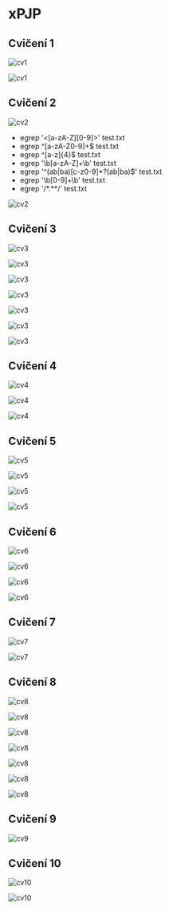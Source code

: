 # xPJP

## Cvičení 1

![cv1](pic/cv1_1.png)

![cv1](pic/cv1_2.png)

## Cvičení 2

![cv2](pic/cv2_1.png)

- egrep '\<[a-zA-Z][0-9]\>' test.txt
- egrep ^[a-zA-Z0-9]+$ test.txt
- egrep ^[a-z]{4}$ test.txt
- egrep '\b[a-zA-Z]+\b' test.txt
- egrep '^(ab|ba)[c-z0-9]\*?(ab|ba)$' test.txt
- egrep '\b[0-9]+\b' test.txt
- egrep '\/\*.\*\*\/' test.txt

![cv2](pic/cv2_3.png)

## Cvičení 3

![cv3](pic/cv3_1.png)

![cv3](pic/cv3_2.png)

![cv3](pic/cv3_3.png)

![cv3](pic/cv3_4.png)

![cv3](pic/cv3_5.png)

![cv3](pic/cv3_6.png)

![cv3](pic/cv3_7.png)

## Cvičení 4

![cv4](pic/cv4_1.png)

![cv4](pic/cv4_2.png)

![cv4](pic/cv4_3.png)

## Cvičení 5

![cv5](pic/cv5_1.png)

![cv5](pic/cv5_2.png)

![cv5](pic/cv5_3.png)

![cv5](pic/cv5_4.png)

## Cvičení 6

![cv6](pic/cv6_1.PNG)

![cv6](pic/cv6_2.PNG)

![cv6](pic/cv6_3.PNG)

![cv6](pic/cv6_4.PNG)

## Cvičení 7

![cv7](pic/cv7_1.png)

![cv7](pic/cv7_2.png)

## Cvičení 8

![cv8](pic/cv8_1.png)

![cv8](pic/cv8_2.png)

![cv8](pic/cv8_3.png)

![cv8](pic/cv8_4.png)

![cv8](pic/cv8_5.png)

![cv8](pic/cv8_6.png)

![cv8](pic/cv8_7.png)

## Cvičení 9

![cv9](pic/cv9_1.png)

## Cvičení 10

![cv10](pic/cv10_1.png)

![cv10](pic/cv10_2.png)

